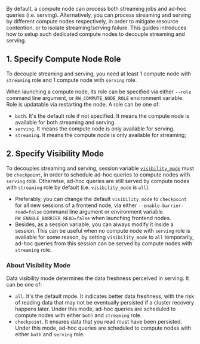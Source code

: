 By default, a compute node can process both streaming jobs and ad-hoc queries (i.e. serving). Alternatively, you can process streaming and serving by different compute nodes respectively, in order to mitigate resource contention, or to isolate streaming/serving failure. This guides introduces how to setup such dedicated compute nodes to decouple streaming and serving.

## 1. Specify Compute Node Role

To decouple streaming and serving, you need at least 1 compute node with `streaming` role and 1 compute node with `serving` role.

When launching a compute node, its role can be specified via either `--role` command line argument, or `RW_COMPUTE_NODE_ROLE` environment variable. Role is updatable via restarting the node. A role can be one of:
- `both`. It's the default role if not specified. It means the compute node is available for both streaming and serving.
- `serving`. It means the compute node is only available for serving.
- `streaming`. It means the compute node is only available for streaming;

## 2. Specify Visibility Mode

To decouples streaming and serving, session variable [`visibility_mode`](#about-visibility-mode) must be `checkpoint`, in order to schedule ad-hoc queries to compute nodes with `serving` role. Otherwise, ad-hoc queries are still served by compute nodes with `streaming` role by default (i.e. `visibility_mode` is `all`):

- Preferably, you can change the default `visibility_mode` to `checkpoint` for all new sessions of a frontend node, via either `--enable-barrier-read=false` command line argument or environment variable `RW_ENABLE_BARRIER_READ=false` when launching frontend nodes.
- Besides, as a session variable, you can always modify it inside a session. This can be useful when no compute node with `serving` role is available for some reason, by setting `visibility_mode` to `all` temporarily, ad-hoc queries from this session can be served by compute nodes with `streaming` role.

### About Visibility Mode
Data visibility mode determines the data freshness perceived in serving. It can be one of:
- `all`. It's the default mode. It indicates better data freshness, with the risk of reading data that may not be eventually persisted if a cluster recovery happens later. Under this mode, ad-hoc queries are scheduled to compute nodes with either `both` and `streaming` role.
- `checkpoint`. It ensures data that you read must have been persisted. Under this mode, ad-hoc queries are scheduled to compute nodes with either `both` and `serving` role.

